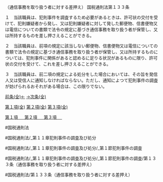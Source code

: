 （通信事務を取り扱う者に対する差押え）
国税通則法第１３３条

１　当該職員は、犯則事件を調査するため必要があるときは、許可状の交付を受けて、犯則嫌疑者から発し、又は犯則嫌疑者に対して発した郵便物、信書便物又は電信についての書類で法令の規定に基づき通信事務を取り扱う者が保管し、又は所持するものを差し押さえることができる。

２　当該職員は、前項の規定に該当しない郵便物、信書便物又は電信についての書類で法令の規定に基づき通信事務を取り扱う者が保管し、又は所持するものについては、犯則事件に関係があると認めるに足りる状況があるものに限り、許可状の交付を受けて、これを差し押さえることができる。

３　当該職員は、前二項の規定による処分をした場合においては、その旨を発信人又は受信人に通知しなければならない。ただし、通知によつて犯則事件の調査が妨げられるおそれがある場合は、この限りでない。

[前条(全)←](国税通則法＿＿＿＿＿第１３２条_.md)    [→次条(全)](国税通則法＿＿＿＿＿第１３４条_.md)

[第１項(全)](国税通則法＿＿＿＿＿第１３３条第１項_.md)  [第２項(全)](国税通則法＿＿＿＿＿第１３３条第２項_.md)  [第３項(全)](国税通則法＿＿＿＿＿第１３３条第３項_.md)  

[第１項 　 ](国税通則法＿＿＿＿＿第１３３条第１項.md)  [第２項 　 ](国税通則法＿＿＿＿＿第１３３条第２項.md)  [第３項 　 ](国税通則法＿＿＿＿＿第１３３条第３項.md)  

#国税通則法

#国税通則法/_第１１章犯則事件の調査及び処分

#国税通則法/_第１１章犯則事件の調査及び処分/_第１節犯則事件の調査

#国税通則法/_第１１章犯則事件の調査及び処分/_第１節犯則事件の調査/第１３３条（通信事務を取り扱う者に対する差押え）

#国税通則法/第１３３条（通信事務を取り扱う者に対する差押え）

